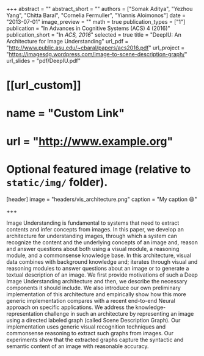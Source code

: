 +++
abstract = ""
abstract_short = ""
authors = ["Somak Aditya", "Yezhou Yang", "Chitta Baral", "Cornelia Fermuller", "Yiannis Aloimonos"]
date = "2013-07-01"
image_preview = ""
math = true
publication_types = ["1"]
publication = "In  Advances in Cognitive Systems (ACS) 4 (2016)"
publication_short = "In *ACS, 2016*"
selected = true
title = "DeepIU: An Architecture for Image Understanding"
url_pdf = "http://www.public.asu.edu/~cbaral/papers/acs2016.pdf"
url_project = "https://imagesdg.wordpress.com/image-to-scene-description-graph/"
url_slides = "pdf/DeepIU.pdf"

# [[url_custom]]
# name = "Custom Link"
# url = "http://www.example.org"

# Optional featured image (relative to `static/img/` folder).
[header]
image = "headers/vis_architecture.png"
caption = "My caption :smile:"

+++

Image Understanding is fundamental to systems that need to extract contents and infer concepts
from images. In this paper, we develop an architecture for understanding images, through which a
system can recognize the content and the underlying concepts of an image and, reason and answer
questions about both using a visual module, a reasoning module, and a commonsense knowledge
base. In this architecture, visual data combines with background knowledge and; iterates through
visual and reasoning modules to answer questions about an image or to generate a textual description
of an image. We first provide motivations of such a Deep Image Understanding architecture
and then, we describe the necessary components it should include. We also introduce our own
preliminary implementation of this architecture and empirically show how this more generic implementation
compares with a recent end-to-end Neural approach on specific applications. We
address the knowledge-representation challenge in such an architecture by representing an image
using a directed labeled graph (called Scene Description Graph). Our implementation uses generic
visual recognition techniques and commonsense reasoning to extract such graphs from images.
Our experiments show that the extracted graphs capture the syntactic and semantic content of an
image with reasonable accuracy.
